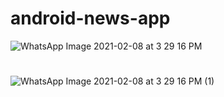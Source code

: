 # android-news-app

![WhatsApp Image 2021-02-08 at 3 29 16 PM](https://user-images.githubusercontent.com/56666933/107204355-966b9f80-6a22-11eb-9dae-f092a689e269.jpeg)
#

![WhatsApp Image 2021-02-08 at 3 29 16 PM (1)](https://user-images.githubusercontent.com/56666933/107204345-94094580-6a22-11eb-8641-28f846dcb11a.jpeg)
<!--
![WhatsApp Image 2021-02-08 at 3 29 16 PM (2)](https://user-images.githubusercontent.com/56666933/107204353-95d30900-6a22-11eb-8635-9b3b6a559f5b.jpeg)
-->
